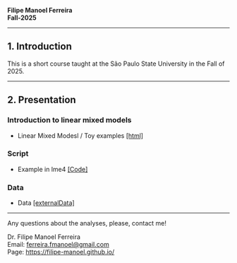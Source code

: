 
**Filipe Manoel Ferreira**  
**Fall-2025**

***
## 1. Introduction
This is a short course taught at the São Paulo State University in the Fall of 2025.

***

## 2. Presentation
### Introduction to linear mixed models

- Linear Mixed Modesl / Toy examples [[html]](https://htmlpreview.github.io/?https://github.com/filipe-manoel/filipe-manoel.github.io/blob/master/talks_teach/MM_R_LAMPAF/MM_R_LAMPAF.html)

### Script

- Example in lme4 [[Code]](https://minhaskamal.github.io/DownGit/#/home?url=https://github.com/filipe-manoel/filipe-manoel.github.io/blob/master/talks_teach/MM_R_LAMPAF/exemplo_DBC_lme4.R)

### Data

- Data [[externalData]](https://minhaskamal.github.io/DownGit/#/home?url=https://github.com/filipe-manoel/filipe-manoel.github.io/blob/master/talks_teach/MM_R_LAMPAF/data_cupu.txt)




***
Any questions about the analyses, please, contact me!   

Dr. Filipe Manoel Ferreira  
Email: ferreira.fmanoel@gmail.com  
Page: https://filipe-manoel.github.io/  
